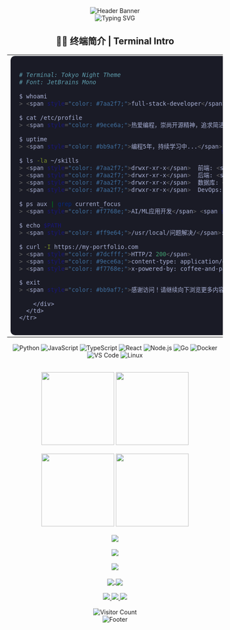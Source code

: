 <!-- 页面顶部动图 -->
<div align="center">
  <img src="https://capsule-render.vercel.app/api?type=waving&color=gradient&height=200&section=header&text=CodeMaster&fontSize=80&fontAlignY=35&animation=twinkling&fontColor=white" alt="Header Banner" />
</div>

<div align="center">
  <img src="https://readme-typing-svg.herokuapp.com?font=Fira+Code&weight=500&size=30&duration=4000&pause=1000&center=true&vCenter=true&random=false&width=500&height=70&lines=Hello+World!;Welcome+to+my+CodeSpace;%E6%AC%A2%E8%BF%8E%E6%9D%A5%E5%88%B0%E6%88%91%E7%9A%84%E4%BB%A3%E7%A0%81%E7%A9%BA%E9%97%B4" alt="Typing SVG" />
</div>

<!-- 终端风格介绍 -->
<div align="center">
  <h2>👨‍💻 终端简介 | Terminal Intro</h2>
</div>

<div align="center">
  <table>
    <tr>
      <td>
        <div style="background-color: #1a1b26; border-radius: 10px; padding: 20px; font-family: 'JetBrains Mono', monospace; color: #a9b1d6;">
          
```bash
# Terminal: Tokyo Night Theme
# Font: JetBrains Mono

$ whoami
> <span style="color: #7aa2f7;">full-stack-developer</span>

$ cat /etc/profile
> <span style="color: #9ece6a;">热爱编程，崇尚开源精神，追求简洁高效的代码</span>

$ uptime
> <span style="color: #bb9af7;">编程5年，持续学习中...</span>

$ ls -la ~/skills
> <span style="color: #7aa2f7;">drwxr-xr-x</span>  前端: <span style="color: #ff9e64;">React</span> <span style="color: #7dcfff;">NextJS</span> <span style="color: #9ece6a;">Vue</span> <span style="color: #bb9af7;">TypeScript</span>
> <span style="color: #7aa2f7;">drwxr-xr-x</span>  后端: <span style="color: #73daca;">Node.js</span> <span style="color: #7dcfff;">Python</span> <span style="color: #f7768e;">Django</span> <span style="color: #ff9e64;">FastAPI</span> <span style="color: #9ece6a;">Go</span>
> <span style="color: #7aa2f7;">drwxr-xr-x</span>  数据库: <span style="color: #73daca;">MongoDB</span> <span style="color: #bb9af7;">MySQL</span> <span style="color: #7dcfff;">PostgreSQL</span> <span style="color: #f7768e;">Redis</span>
> <span style="color: #7aa2f7;">drwxr-xr-x</span>  DevOps: <span style="color: #ff9e64;">Docker</span> <span style="color: #9ece6a;">Kubernetes</span> <span style="color: #bb9af7;">CI/CD</span> <span style="color: #73daca;">AWS</span>

$ ps aux | grep current_focus
> <span style="color: #f7768e;">AI/ML应用开发</span> <span style="color: #7dcfff;">云原生架构</span> <span style="color: #9ece6a;">分布式系统</span>

$ echo $PATH
> <span style="color: #ff9e64;">/usr/local/问题解决/</span>:<span style="color: #9ece6a;">/usr/bin/创新思维/</span>:<span style="color: #7dcfff;">/home/用户/持续学习/</span>

$ curl -I https://my-portfolio.com
> <span style="color: #7dcfff;">HTTP/2 200</span>
> <span style="color: #9ece6a;">content-type: application/developer</span>
> <span style="color: #f7768e;">x-powered-by: coffee-and-passion</span>

$ exit
> <span style="color: #bb9af7;">感谢访问！请继续向下浏览更多内容...</span>
```
        </div>
      </td>
    </tr>
  </table>
</div>

<!-- 技术栈展示 -->
<div align="center">
  
  ![Python](https://img.shields.io/badge/-Python-3776AB?style=for-the-badge&logo=python&logoColor=white)
  ![JavaScript](https://img.shields.io/badge/-JavaScript-F7DF1E?style=for-the-badge&logo=javascript&logoColor=black)
  ![TypeScript](https://img.shields.io/badge/-TypeScript-007ACC?style=for-the-badge&logo=typescript&logoColor=white)
  ![React](https://img.shields.io/badge/-React-61DAFB?style=for-the-badge&logo=react&logoColor=black)
  ![Node.js](https://img.shields.io/badge/-Node.js-339933?style=for-the-badge&logo=node.js&logoColor=white)
  ![Go](https://img.shields.io/badge/-Go-00ADD8?style=for-the-badge&logo=go&logoColor=white)
  ![Docker](https://img.shields.io/badge/-Docker-2496ED?style=for-the-badge&logo=docker&logoColor=white)
  ![VS Code](https://img.shields.io/badge/-VS%20Code-007ACC?style=for-the-badge&logo=visual-studio-code&logoColor=white)
  ![Linux](https://img.shields.io/badge/-Linux-FCC624?style=for-the-badge&logo=linux&logoColor=black)
</div>

<br>

<!-- 状态展示区 - 三栏布局 -->
<div align="center">
  <img height="170" src="https://github-readme-stats.vercel.app/api?username=1351055318&show_icons=true&theme=tokyonight&count_private=true&hide_border=true" />
  <img height="170" src="https://github-readme-streak-stats.herokuapp.com/?user=1351055318&theme=tokyonight&hide_border=true" />
</div>

<br>

<!-- 语言统计 & 贡献图 -->
<div align="center">
  <img height="170" src="https://github-readme-stats.vercel.app/api/top-langs/?username=1351055318&layout=compact&theme=tokyonight&hide_border=true" />
  <img height="170" src="https://github-profile-summary-cards.vercel.app/api/cards/productive-time?username=1351055318&theme=tokyonight&utcOffset=8" />
</div>

<br>

<!-- 贡献图表 -->
<div align="center">
  <img src="https://github-profile-summary-cards.vercel.app/api/cards/profile-details?username=1351055318&theme=tokyonight" />
</div>

<br>

<!-- 技能进度条 -->
<div align="center">
  <img src="https://skillicons.dev/icons?i=python,js,typescript,react,nodejs,go,docker,git,vscode,linux&theme=dark" />
</div>

<br>

<!-- 活动图表 -->
<div align="center">
  <img src="https://activity-graph.herokuapp.com/graph?username=1351055318&theme=tokyo-night&hide_border=true" />
</div>

<br>

<!-- 创意元素：开源项目展示 -->
<div align="center">
  <a href="https://github.com/1351055318/project-name">
    <img align="center" src="https://github-readme-stats.vercel.app/api/pin/?username=1351055318&repo=project-name&theme=tokyonight&hide_border=true" />
  </a>
  <a href="https://github.com/1351055318/another-project">
    <img align="center" src="https://github-readme-stats.vercel.app/api/pin/?username=1351055318&repo=another-project&theme=tokyonight&hide_border=true" />
  </a>
</div>

<br>

<!-- 联系方式 -->
<div align="center">
  <a href="mailto:your.email@example.com">
    <img src="https://img.shields.io/badge/Email-D14836?style=for-the-badge&logo=gmail&logoColor=white" />
  </a>
  <a href="https://linkedin.com/in/yourprofile">
    <img src="https://img.shields.io/badge/LinkedIn-0077B5?style=for-the-badge&logo=linkedin&logoColor=white" />
  </a>
  <a href="https://twitter.com/yourhandle">
    <img src="https://img.shields.io/badge/Twitter-1DA1F2?style=for-the-badge&logo=twitter&logoColor=white" />
  </a>
</div>

<br>

<!-- 访问计数器 -->
<div align="center">
  <img src="https://profile-counter.glitch.me/1351055318/count.svg" alt="Visitor Count" />
</div>

<!-- 页面底部 -->
<div align="center">
  <img src="https://capsule-render.vercel.app/api?type=waving&color=gradient&height=100&section=footer" alt="Footer" />
</div> 